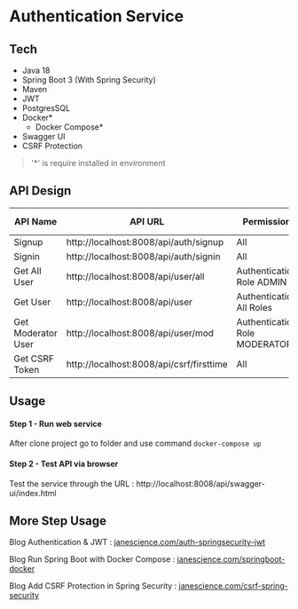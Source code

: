 # Authentication Service 

## Tech
- Java 18
- Spring Boot 3 (With Spring Security)
- Maven
- JWT
- PostgresSQL
- Docker*
  - Docker Compose*
- Swagger UI
- CSRF Protection

> '*' is require installed in environment

## API Design

|  API Name| API URL  | Permission | HTTP Method |
|---|---|---|---|
|  Signup | http://localhost:8008/api/auth/signup | All | POST |
|  Signin | http://localhost:8008/api/auth/signin | All | POST |
| Get All User | http://localhost:8008/api/user/all | Authentication Role ADMIN | GET |
| Get User | http://localhost:8008/api/user | Authentication All Roles | GET |
| Get Moderator User | http://localhost:8008/api/user/mod | Authentication Role MODERATOR | GET |
| Get CSRF Token | http://localhost:8008/api/csrf/firsttime | All | GET |

## Usage
#### Step 1 - Run web service

After clone project go to folder and use command `docker-compose up`

#### Step 2 - Test API via browser

Test the service through the URL : http://localhost:8008/api/swagger-ui/index.html

## More Step Usage

Blog Authentication & JWT : [janescience.com/auth-springsecurity-jwt](https://janescience.com/blog/auth-springsecurity-jwt)

Blog Run Spring Boot with Docker Compose : [janescience.com/springboot-docker](https://janescience.com/blog/springboot-docker)

Blog Add CSRF Protection in Spring Security : [janescience.com/csrf-spring-security](https://janescience.com/blog/csrf-spring-security)



